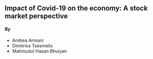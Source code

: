 ## Impact of Covid-19 on the economy: A stock market perspective

#### By

- Andrea Armani
- Dimitrios Tsesmelis
- Mahmudul Hasan Bhuiyan
